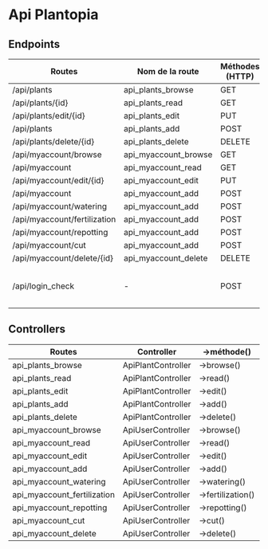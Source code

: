 # Api Plantopia

## Endpoints

| Routes                       | Nom de la route      | Méthodes (HTTP) | Commentaires                           |
| ---------------------------- | -------------------- | --------------- | -------------------------------------- |
| /api/plants                  | api_plants_browse    | GET             |                                        |
| /api/plants/{id}             | api_plants_read      | GET             |                                        |
| /api/plants/edit/{id}        | api_plants_edit      | PUT             |                                        |
| /api/plants                  | api_plants_add       | POST            |                                        |
| /api/plants/delete/{id}      | api_plants_delete    | DELETE          |                                        |
| /api/myaccount/browse        | api_myaccount_browse | GET             |                                        |
| /api/myaccount               | api_myaccount_read   | GET             |                                        |
| /api/myaccount/edit/{id}     | api_myaccount_edit   | PUT             |                                        |
| /api/myaccount               | api_myaccount_add    | POST            |                                        |
| /api/myaccount/watering      | api_myaccount_add    | POST            |                                        |
| /api/myaccount/fertilization | api_myaccount_add    | POST            |                                        |
| /api/myaccount/repotting     | api_myaccount_add    | POST            |                                        |
| /api/myaccount/cut           | api_myaccount_add    | POST            |                                        |
| /api/myaccount/delete/{id}   | api_myaccount_delete | DELETE          |                                        |
| /api/login_check             | -                    | POST            | Credentials check and token generation |

## Controllers

| Routes                      | Controller         | ->méthode()       | Commentaires |
| --------------------------- | ------------------ | ----------------- | ------------ |
| api_plants_browse           | ApiPlantController | ->browse()        |              |
| api_plants_read             | ApiPlantController | ->read()          |              |
| api_plants_edit             | ApiPlantController | ->edit()          |              |
| api_plants_add              | ApiPlantController | ->add()           |              |
| api_plants_delete           | ApiPlantController | ->delete()        |              |
| api_myaccount_browse        | ApiUserController  | ->browse()        |              |
| api_myaccount_read          | ApiUserController  | ->read()          |              |
| api_myaccount_edit          | ApiUserController  | ->edit()          |              |
| api_myaccount_add           | ApiUserController  | ->add()           |              |
| api_myaccount_watering      | ApiUserController  | ->watering()      |              |
| api_myaccount_fertilization | ApiUserController  | ->fertilization() |              |
| api_myaccount_repotting     | ApiUserController  | ->repotting()     |              |
| api_myaccount_cut           | ApiUserController  | ->cut()           |              |
| api_myaccount_delete        | ApiUserController  | ->delete()        |              |
